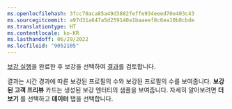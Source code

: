 ```yaml
---
ms.openlocfilehash: 3fcc70aca85a49d3882feffe934eeed70e403c43
ms.sourcegitcommit: a97d31a647a5d259140a1baaeef8c6ea10b8cbde
ms.translationtype: HT
ms.contentlocale: ko-KR
ms.lasthandoff: 06/29/2022
ms.locfileid: "9052105"
---
```

[보강 실행](../enrichment-hub.md#run-or-refresh-enrichments)을 완료한 후 보강을 선택하여 [결과](../enrichment-hub.md#view-enrichment-results)를 검토합니다. 

결과는 시간 경과에 따른 보강된 프로필의 수와 보강된 프로필의 수를 보여줍니다. **보강된 고객 프리뷰** 카드는 생성된 보강 엔터티의 샘플을 보여줍니다. 자세히 알아보려면 **더 보기** 를 선택하고 **데이터** 탭을 선택합니다.
